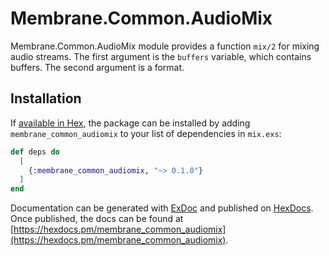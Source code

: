 # Membrane.Common.AudioMix

Membrane.Common.AudioMix module provides a function `mix/2` for mixing audio streams.
The first argument is the `buffers` variable, which contains buffers. The second argument is a format.

## Installation

If [available in Hex](https://hex.pm/docs/publish), the package can be installed
by adding `membrane_common_audiomix` to your list of dependencies in `mix.exs`:

```elixir
def deps do
  [
    {:membrane_common_audiomix, "~> 0.1.0"}
  ]
end
```

Documentation can be generated with [ExDoc](https://github.com/elixir-lang/ex_doc)
and published on [HexDocs](https://hexdocs.pm). Once published, the docs can
be found at [https://hexdocs.pm/membrane_common_audiomix](https://hexdocs.pm/membrane_common_audiomix).

